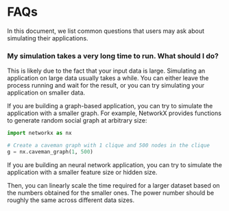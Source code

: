 # FAQs

In this document, we list common questions that users may ask about simulating their applications.
### My simulation takes a very long time to run. What should I do?
This is likely due to the fact that your input data is large. Simulating an application on large data usually takes a while. You can either leave the process running and wait for the result, or you can try simulating your application on smaller data.

If you are building a graph-based application, you can try to simulate the application with a smaller graph. For example, NetworkX provides functions to generate random social graph at arbitrary size:
```python
import networkx as nx

# Create a caveman graph with 1 clique and 500 nodes in the clique
g = nx.caveman_graph(1, 500)
```

If you are building an neural network application, you can try to simulate the application with a smaller feature size or hidden size.

Then, you can linearly scale the time required for a larger dataset based on the numbers obtained for the smaller ones. The power number should be roughly the same across different data sizes.
